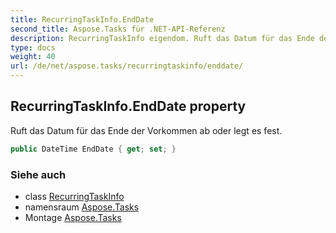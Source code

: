 ```yaml
---
title: RecurringTaskInfo.EndDate
second_title: Aspose.Tasks für .NET-API-Referenz
description: RecurringTaskInfo eigendom. Ruft das Datum für das Ende der Vorkommen ab oder legt es fest.
type: docs
weight: 40
url: /de/net/aspose.tasks/recurringtaskinfo/enddate/
---
```

## RecurringTaskInfo.EndDate property

Ruft das Datum für das Ende der Vorkommen ab oder legt es fest.

```csharp
public DateTime EndDate { get; set; }
```

### Siehe auch

* class [RecurringTaskInfo](../)
* namensraum [Aspose.Tasks](../../recurringtaskinfo/)
* Montage [Aspose.Tasks](../../../)


